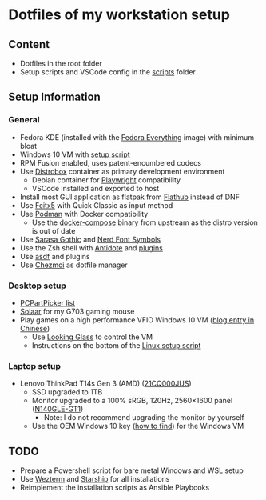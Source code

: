 # Dotfiles of my workstation setup

## Content

- Dotfiles in the root folder
- Setup scripts and VSCode config in the [scripts](scripts) folder

## Setup Information

### General

- Fedora KDE (installed with the [Fedora Everything](https://alt.fedoraproject.org/) image) with minimum bloat
- Windows 10 VM with [setup script](scripts/setup_windows_vm.ps1)
- RPM Fusion enabled, uses patent-encumbered codecs
- Use [Distrobox](https://github.com/89luca89/distrobox) container as primary development environment
  - Debian container for [Playwright](https://playwright.dev/) compatibility
  - VSCode installed and exported to host
- Install most GUI application as flatpak from [Flathub](https://flathub.org/) instead of DNF
- Use [Fcitx5](https://fcitx-im.org/wiki/Special:MyLanguage/Fcitx_5) with Quick Classic as input method
- Use [Podman](https://podman.io/) with Docker compatibility
  - Use the [docker-compose](https://github.com/docker/compose) binary from upstream as the distro version is out of date
- Use [Sarasa Gothic](https://github.com/be5invis/Sarasa-Gothic) and [Nerd Font Symbols](https://github.com/ryanoasis/nerd-fonts)
- Use the Zsh shell with [Antidote](https://github.com/mattmc3/antidote) and [plugins](dot_zsh_plugins.txt)
- Use [asdf](https://github.com/asdf-vm/asdf) and plugins
- Use [Chezmoi](https://github.com/twpayne/chezmoi) as dotfile manager

### Desktop setup

- [PCPartPicker list](https://pcpartpicker.com/list/bq4NZJ)
- [Solaar](https://github.com/pwr-Solaar/Solaar) for my G703 gaming mouse
- Play games on a high performance VFIO Windows 10 VM ([blog entry in Chinese](https://regunakyle.github.io/regunakyle/posts/002_win10_to_linux/))
  - Use [Looking Glass](https://looking-glass.io/) to control the VM
  - Instructions on the bottom of the [Linux setup script](scripts/setup_linux.sh)

### Laptop setup

- Lenovo ThinkPad T14s Gen 3 (AMD) ([21CQ000JUS](https://psref.lenovo.com/Detail/ThinkPad/ThinkPad_T14s_Gen_3_AMD?M=21CQ000JUS))
  - SSD upgraded to 1TB
  - Monitor upgraded to a 100% sRGB, 120Hz, 2560×1600 panel ([N140GLE-GT1](https://www.panelook.com/N140GLE-GT1_Innolux_14.0_LCM_parameter_59738.html))
    - Note: I do not recommend upgrading the monitor by yourself
  - Use the OEM Windows 10 key ([how to find](https://www.cyberciti.biz/faq/linux-find-windows-10-oem-product-key-command/)) for the Windows VM

## TODO

- Prepare a Powershell script for bare metal Windows and WSL setup
- Use [Wezterm](https://github.com/wez/wezterm) and [Starship](https://github.com/starship/starship) for all installations
- Reimplement the installation scripts as Ansible Playbooks
